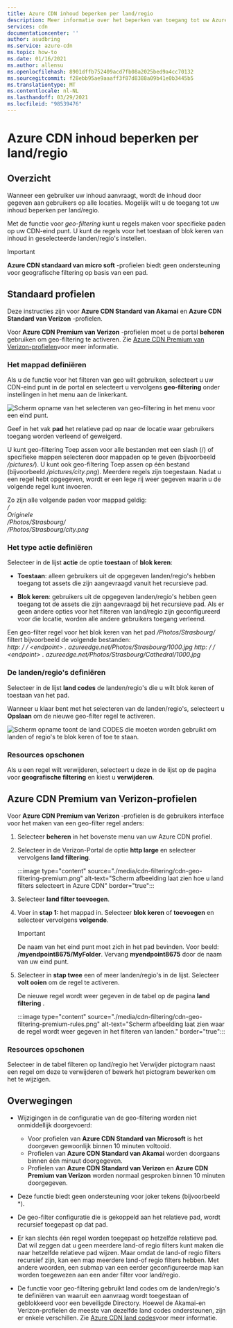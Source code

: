 ```yaml
---
title: Azure CDN inhoud beperken per land/regio
description: Meer informatie over het beperken van toegang tot uw Azure CDN inhoud met behulp van de functie voor geo-filtering.
services: cdn
documentationcenter: ''
author: asudbring
ms.service: azure-cdn
ms.topic: how-to
ms.date: 01/16/2021
ms.author: allensu
ms.openlocfilehash: 8901dffb752409acd7fb08a2025bed9a4cc70132
ms.sourcegitcommit: f28ebb95ae9aaaff3f87d8388a09b41e0b3445b5
ms.translationtype: MT
ms.contentlocale: nl-NL
ms.lasthandoff: 03/29/2021
ms.locfileid: "98539476"
---
```

# <a name="restrict-azure-cdn-content-by-countryregion"></a>Azure CDN inhoud beperken per land/regio

## <a name="overview"></a>Overzicht
Wanneer een gebruiker uw inhoud aanvraagt, wordt de inhoud door gegeven aan gebruikers op alle locaties. Mogelijk wilt u de toegang tot uw inhoud beperken per land/regio. 

Met de functie voor *geo-filtering* kunt u regels maken voor specifieke paden op uw CDN-eind punt. U kunt de regels voor het toestaan of blok keren van inhoud in geselecteerde landen/regio's instellen.

> [!IMPORTANT]
> **Azure CDN standaard van micro soft** -profielen biedt geen ondersteuning voor geografische filtering op basis van een pad.
> 

## <a name="standard-profiles"></a>Standaard profielen

Deze instructies zijn voor **Azure CDN Standard van Akamai** en **Azure CDN Standard van Verizon** -profielen.

Voor **Azure CDN Premium van Verizon** -profielen moet u de portal **beheren** gebruiken om geo-filtering te activeren. Zie [Azure CDN Premium van Verizon-profielen](#azure-cdn-premium-from-verizon-profiles)voor meer informatie.

### <a name="define-the-directory-path"></a>Het mappad definiëren
Als u de functie voor het filteren van geo wilt gebruiken, selecteert u uw CDN-eind punt in de portal en selecteert u vervolgens **geo-filtering** onder instellingen in het menu aan de linkerkant. 

![Scherm opname van het selecteren van geo-filtering in het menu voor een eind punt.](./media/cdn-filtering/cdn-geo-filtering-standard.png)

Geef in het vak **pad** het relatieve pad op naar de locatie waar gebruikers toegang worden verleend of geweigerd. 

U kunt geo-filtering Toep assen voor alle bestanden met een slash (/) of specifieke mappen selecteren door mappaden op te geven (bijvoorbeeld */pictures/*). U kunt ook geo-filtering Toep assen op één bestand (bijvoorbeeld */pictures/city.png*). Meerdere regels zijn toegestaan. Nadat u een regel hebt opgegeven, wordt er een lege rij weer gegeven waarin u de volgende regel kunt invoeren.

Zo zijn alle volgende paden voor mappad geldig:   
*/*                                 
*Originele*     
*/Photos/Strasbourg/*     
*/Photos/Strasbourg/city.png*

### <a name="define-the-type-of-action"></a>Het type actie definiëren

Selecteer in de lijst **actie** de optie **toestaan** of **blok keren**: 

- **Toestaan**: alleen gebruikers uit de opgegeven landen/regio's hebben toegang tot assets die zijn aangevraagd vanuit het recursieve pad.

- **Blok keren**: gebruikers uit de opgegeven landen/regio's hebben geen toegang tot de assets die zijn aangevraagd bij het recursieve pad. Als er geen andere opties voor het filteren van land/regio zijn geconfigureerd voor die locatie, worden alle andere gebruikers toegang verleend.

Een geo-filter regel voor het blok keren van het pad */Photos/Strasbourg/* filtert bijvoorbeeld de volgende bestanden:     
*http: \/ / \<endpoint> . azureedge.net/Photos/Strasbourg/1000.jpg* 
 *http: \/ / \<endpoint> . azureedge.net/Photos/Strasbourg/Cathedral/1000.jpg*

### <a name="define-the-countriesregions"></a>De landen/regio's definiëren

Selecteer in de lijst **land codes** de landen/regio's die u wilt blok keren of toestaan van het pad. 

Wanneer u klaar bent met het selecteren van de landen/regio's, selecteert u **Opslaan** om de nieuwe geo-filter regel te activeren. 

![Scherm opname toont de land CODES die moeten worden gebruikt om landen of regio's te blok keren of toe te staan.](./media/cdn-filtering/cdn-geo-filtering-rules.png)

### <a name="clean-up-resources"></a>Resources opschonen

Als u een regel wilt verwijderen, selecteert u deze in de lijst op de pagina voor **geografische filtering** en kiest u **verwijderen**.

## <a name="azure-cdn-premium-from-verizon-profiles"></a>Azure CDN Premium van Verizon-profielen

Voor **Azure CDN Premium van Verizon** -profielen is de gebruikers interface voor het maken van een geo-filter regel anders:

1. Selecteer **beheren** in het bovenste menu van uw Azure CDN profiel.

2. Selecteer in de Verizon-Portal de optie **http large** en selecteer vervolgens **land filtering**.

    :::image type="content" source="./media/cdn-filtering/cdn-geo-filtering-premium.png" alt-text="Scherm afbeelding laat zien hoe u land filters selecteert in Azure CDN" border="true":::
  
3. Selecteer **land filter toevoegen**.

4. Voer in **stap 1:** het mappad in. Selecteer **blok keren** of **toevoegen** en selecteer vervolgens **volgende**.

    > [!IMPORTANT]
    > De naam van het eind punt moet zich in het pad bevinden.  Voor beeld: **/myendpoint8675/MyFolder**.  Vervang **myendpoint8675** door de naam van uw eind punt.
    > 
    
5. Selecteer in **stap twee** een of meer landen/regio's in de lijst. Selecteer **volt ooien** om de regel te activeren. 
    
    De nieuwe regel wordt weer gegeven in de tabel op de pagina **land filtering** .
    
    :::image type="content" source="./media/cdn-filtering/cdn-geo-filtering-premium-rules.png" alt-text="Scherm afbeelding laat zien waar de regel wordt weer gegeven in het filteren van landen." border="true":::
 
### <a name="clean-up-resources"></a>Resources opschonen
Selecteer in de tabel filteren op land/regio het Verwijder pictogram naast een regel om deze te verwijderen of bewerk het pictogram bewerken om het te wijzigen.

## <a name="considerations"></a>Overwegingen
* Wijzigingen in de configuratie van de geo-filtering worden niet onmiddellijk doorgevoerd:
   * Voor profielen van **Azure CDN Standard van Microsoft** is het doorgeven gewoonlijk binnen 10 minuten voltooid. 
   * Profielen van **Azure CDN Standard van Akamai** worden doorgaans binnen één minuut doorgegeven. 
   * Profielen van **Azure CDN Standard van Verizon** en **Azure CDN Premium van Verizon** worden normaal gesproken binnen 10 minuten doorgegeven. 
 
* Deze functie biedt geen ondersteuning voor joker tekens (bijvoorbeeld *).

* De geo-filter configuratie die is gekoppeld aan het relatieve pad, wordt recursief toegepast op dat pad.

* Er kan slechts één regel worden toegepast op hetzelfde relatieve pad. Dat wil zeggen dat u geen meerdere land-of regio filters kunt maken die naar hetzelfde relatieve pad wijzen. Maar omdat de land-of regio filters recursief zijn, kan een map meerdere land-of regio filters hebben. Met andere woorden, een submap van een eerder geconfigureerde map kan worden toegewezen aan een ander filter voor land/regio.

* De functie voor geo-filtering gebruikt land codes om de landen/regio's te definiëren van waaruit een aanvraag wordt toegestaan of geblokkeerd voor een beveiligde Directory. Hoewel de Akamai-en Verizon-profielen de meeste van dezelfde land codes ondersteunen, zijn er enkele verschillen. Zie [Azure CDN land codes](/previous-versions/azure/mt761717(v=azure.100))voor meer informatie. 

